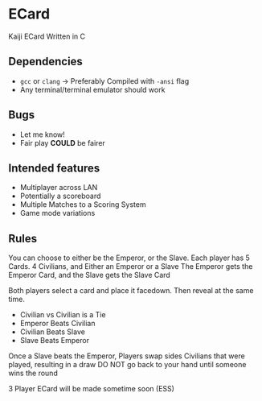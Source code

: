 # ECard
Kaiji ECard Written in C

## Dependencies
- `gcc` or `clang` -> Preferably Compiled with `-ansi` flag
- Any terminal/terminal emulator should work

## Bugs
- Let me know!
- Fair play **COULD** be fairer
## Intended features
- Multiplayer across LAN
- Potentially a scoreboard
- Multiple Matches to a Scoring System
- Game mode variations

## Rules
You can choose to either be the Emperor, or the Slave.
Each player has 5 Cards. 4 Civilians, and Either an Emperor or a Slave
The Emperor gets the Emperor Card, and the Slave gets the Slave Card

Both players select a card and place it facedown. Then reveal at the same time.
- Civilian vs Civilian is a Tie
- Emperor Beats Civilian
- Civilian Beats Slave
- Slave Beats Emperor

Once a Slave beats the Emperor, Players swap sides
Civilians that were played, resulting in a draw DO NOT go back to your hand until someone wins the round


3 Player ECard will be made sometime soon (ESS)
